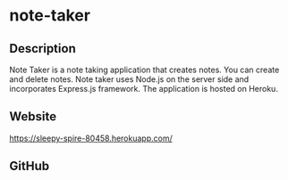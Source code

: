 # note-taker

## Description

Note Taker is a note taking application that creates notes. You can create and delete notes. Note taker uses Node.js on the server side and incorporates Express.js framework. The application is hosted on Heroku.

## Website

https://sleepy-spire-80458.herokuapp.com/

## GitHub


